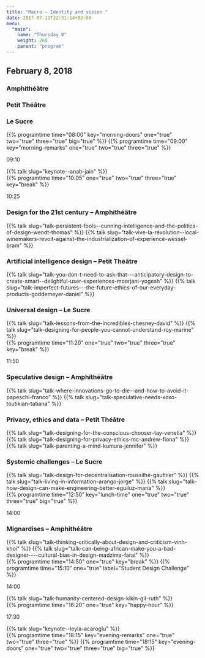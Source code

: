 ```yaml
---
title: "Macro – Identity and vision "
date: 2017-07-11T22:31:14+02:00
menu:
  "main":
    name: "Thursday 8"
    weight: 260
    parent: "program"
---
```

## February 8, 2018

<div class="fullwidth spacer-t-b">
  <div class="container">
    <div class="program-list program-list-day">
      <div class="program-day-item-void">
      </div>
      <div class="program-item-room program-item-room-1">
        <h3><strong>Amphithéâtre</strong></h3>
      </div>
      <div class="program-item-room program-item-room-2">
        <h3><strong>Petit Théâtre</strong></h3>
      </div>
      <div class="program-item-room program-item-room-3">
        <h3><strong>Le Sucre</strong></h3>
      </div>
      {{% programtime time="08:00" key="morning-doors" one="true" two="true" three="true" big="true" %}}        
      {{% programtime time="09:00" key="morning-remarks" one="true" two="true" three="true"  %}}            
      <div class="program-item-date">
        <p>09:10</p>
      </div>
      <div class="program-day-item program-item-room-1">
        {{% talk slug="keynote--anab-jain" %}}
      </div>
      <div class="program-day-item-void program-item-room-2"></div>
      <div class="program-day-item-void program-item-room-3"></div>
      {{% programtime time="10:05" one="true" two="true" three="true" key="break" %}}
      <div class="program-item-date">
        <p>10:25</p>
      </div>
      <div class="program-day-item program-item-room-1">
        <h3>Design for the 21st century
        <span class="specify-room">
         – Amphithéâtre
       </span>
        </h3>
        <div class="">
        {{% talk slug="talk-persistent-fools--cunning-intelligence-and-the-politics-of-design-wendt-thomas" %}}
        {{% talk slug="talk-vive-la-révolution--local-winemakers-revolt-against-the-industrialization-of-experience-wessel-bram" %}}
        </div>
      </div>
      <div class="program-day-item program-item-room-2">
        <h3>Artificial intelligence design
        <span class="specify-room">
         – Petit Théâtre
       </span>
        </h3>
        <div class="">
        {{% talk slug="talk-you-don-t-need-to-ask-that---anticipatory-design-to-create-smart--delightful-user-experiences-moorjani-yogesh" %}}
        {{% talk slug="talk-imperfect-futures---the-future-ethics-of-our-everyday-products-goddemeyer-daniel" %}}
        </div>
      </div>    
      <div class="program-day-item program-item-room-3">
        <h3>Universal design
        <span class="specify-room">
         – Le Sucre
       </span>
        </h3>
        <div class="">
        {{% talk slug="talk-lessons-from-the-incredibles-chesney-david" %}}
        {{% talk slug="talk-designing-for-people-you-cannot-understand-roy-marine" %}}
        </div>
      </div>   
      {{% programtime time="11:20" one="true" two="true" three="true" key="break" %}}
      <div class="program-item-date">
        <p>11:50</p>
      </div>
      <div class="program-day-item program-item-room-1">
        <h3>Speculative design
        <span class="specify-room">
         – Amphithéâtre
       </span>
        </h3>
        <div class="">
          {{% talk slug="talk-where-innovations-go-to-die--and-how-to-avoid-it-papeschi-franco" %}}
          {{% talk slug="talk-speculative-needs-xoxo-toutikian-tatiana" %}}
        </div>
      </div>
      <div class="program-day-item program-item-room-2">
        <h3>Privacy, ethics and data
        <span class="specify-room">
         – Petit Théâtre
       </span>
        </h3>
        <div class="">
          {{% talk slug="talk-designing-for-the-conscious-chooser-tay-venetia" %}}
          {{% talk slug="talk-designing-for-privacy-ethics-mc-andrew-fiona" %}}
          {{% talk slug="talk-parenting-a-mind-kumura-jennifer" %}}
        </div>
      </div>    
      <div class="program-day-item program-item-room-3">
        <h3>Systemic challenges
        <span class="specify-room">
         – Le Sucre
       </span>
        </h3>
        <div class="">
          {{% talk slug="talk-design-for-decentralisation-roussilhe-gauthier" %}}
          {{% talk slug="talk-living-in-information-arango-jorge" %}}
          {{% talk slug="talk-how-design-can-make-engineering-better-eguiluz-maria" %}}
        </div>
      </div>
      {{% programtime time="12:50" key="lunch-time" one="true" two="true" three="true" big="true" %}}
      <div class="program-item-date">
        <p>14:00</p>
      </div>
      <div class="program-day-item program-item-room-1">
        <h3>Mignardises
        <span class="specify-room">
         – Amphithéâtre
       </span>
        </h3>
        <div class="">
          {{% talk slug="talk-thinking-critically-about-design-and-criticism-vinh-khoi" %}}
          {{% talk slug="talk-can-being-african-make-you-a-bad-designer----cultural-bias-in-design-madzima-farai" %}}        
        </div>
      </div>
      <div class="program-day-item-void program-item-room-2"></div>
      <div class="program-day-item-void program-item-room-3"></div>
      {{% programtime time="14:50" one="true" key="break" %}}
      {{% programtime time="15:10" one="true" label="Student Design Challenge" %}}
      <div class="program-item-date">
        <p>14:00</p>
      </div>
      <div class="program-day-item program-item-room-1">
        {{% talk slug="talk-humanity-centered-design-kikin-gil-ruth" %}}
      </div>
      <div class="program-day-item-void program-item-room-2"></div>
      <div class="program-day-item-void program-item-room-3"></div>     
      {{% programtime time="16:20" one="true" key="happy-hour" %}}
      <div class="program-item-date">
        <p>17:30</p>
      </div>
      <div class="program-day-item program-item-room-1">
        {{% talk slug="keynote--leyla-acaroglu" %}}
      </div>
      <div class="program-day-item-void program-item-room-2"></div>
      <div class="program-day-item-void program-item-room-3"></div>
      {{% programtime time="18:15" key="evening-remarks" one="true" two="true" three="true" %}}      
      {{% programtime time="18:15" key="evening-doors" one="true" two="true" three="true" big="true" %}}
    </div>
  </div>
</div>  

